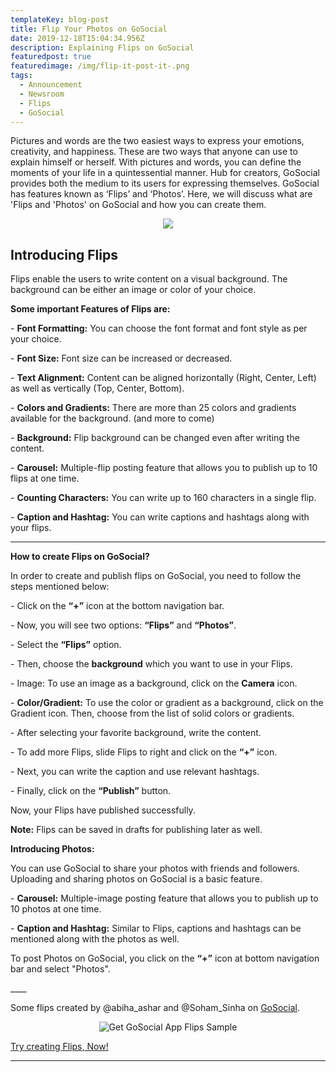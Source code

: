 ```yaml
---
templateKey: blog-post
title: Flip Your Photos on GoSocial
date: 2019-12-18T15:04:34.956Z
description: Explaining Flips on GoSocial
featuredpost: true
featuredimage: /img/flip-it-post-it-.png
tags:
  - Announcement
  - Newsroom
  - Flips
  - GoSocial
---
```

Pictures and words are the two easiest ways to express your emotions, creativity, and happiness. These are two ways that anyone can use to explain himself or herself. With pictures and words, you can define the moments of your life in a quintessential manner. Hub for creators, GoSocial provides both the medium to its users for expressing themselves. GoSocial has features known as ‘Flips’ and ‘Photos’. Here, we will discuss what are 'Flips and 'Photos' on GoSocial and how you can create them.

<center>

![](/img/main-create-gosocial.jpg)

</center>

## Introducing Flips

Flips enable the users to write content on a visual background. The background can be either an image or color of your choice.

**Some important Features of Flips are:**

\- **Font Formatting:** You can choose the font format and font style as per your choice.

\- **Font Size:** Font size can be increased or decreased.

\- **Text Alignment:** Content can be aligned horizontally (Right, Center, Left) as well as vertically (Top, Center, Bottom).

\- **Colors and Gradients:** There are more than 25 colors and gradients available for the background. (and more to come) 

\- **Background:** Flip background can be changed even after writing the content.

\- **Carousel:** Multiple-flip posting feature that allows you to publish up to 10 flips at one time.

\- **Counting Characters:** You can write up to 160 characters in a single flip.

\- **Caption and Hashtag:** You can write captions and hashtags along with your flips.

- - -

**How to create Flips on GoSocial?**

In order to create and publish flips on GoSocial, you need to follow the steps mentioned below:

\- Click on the **“+”** icon at the bottom navigation bar.

\- Now, you will see two options: **“Flips”** and **“Photos”**.

\- Select the **“Flips”** option.

\- Then, choose the **background** which you want to use in your Flips.

\- Image: To use an image as a background, click on the **Camera** icon.

\- **Color/Gradient:** To use the color or gradient as a background, click on the Gradient icon. Then, choose from the list of solid colors or gradients.

\- After selecting your favorite background, write the content.

\- To add more Flips, slide Flips to right and click on the **“+”** icon. 

\- Next, you can write the caption and use relevant hashtags.

\- Finally, click on the **“Publish”** button.

Now, your Flips have published successfully.

**Note:** Flips can be saved in drafts for publishing later as well.

**Introducing Photos:**

You can use GoSocial to share your photos with friends and followers. Uploading and sharing photos on GoSocial is a basic feature.

\- **Carousel:** Multiple-image posting feature that allows you to publish up to 10 photos at one time.

\- **Caption and Hashtag:** Similar to Flips, captions and hashtags can be mentioned along with the photos as well.

To post Photos on GoSocial, you click on the **“+”** icon at bottom navigation bar and select "Photos".

\_\_\_\_

Some flips created by @abiha_ashar and @Soham_Sinha on [GoSocial](https://play.google.com/store/apps/details?id=com.go.social.prod).

<center>

![Get GoSocial App Flips Sample](/img/flip-it-post-it-2-.png "Some flips created by @abiha_ashar and @Soham_Sinha on GoSocial.")

</center>

[Try creating Flips, Now!](https://play.google.com/store/apps/details?id=com.go.social.prod)

- - -
